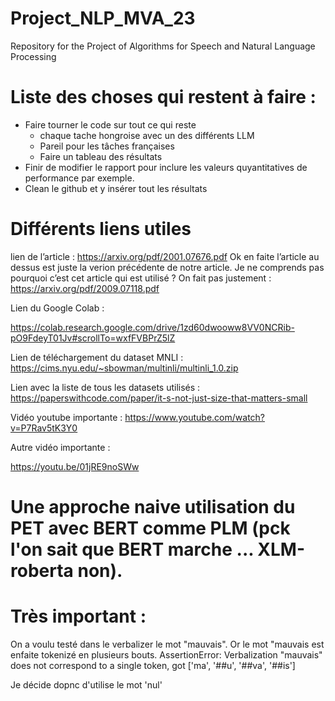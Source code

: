 # Project_NLP_MVA_23
Repository for the Project of Algorithms for Speech and Natural Language Processing 




# Liste des choses qui restent à faire : 


- Faire tourner le code sur tout ce qui reste 
   - chaque tache hongroise avec un des différents LLM 
   - Pareil pour les tâches françaises
   - Faire un tableau des résultats
- Finir de modifier le rapport pour inclure les valeurs quyantitatives de performance par exemple.
- Clean le github et y insérer tout les résultats 





# Différents liens utiles




lien de l’article : https://arxiv.org/pdf/2001.07676.pdf
Ok en faite l’article au dessus est juste la verion précédente de notre article.
Je ne comprends pas pourquoi c’est cet article qui est utilisé ? On fait pas justement : 
https://arxiv.org/pdf/2009.07118.pdf



Lien du Google Colab : 

https://colab.research.google.com/drive/1zd60dwooww8VV0NCRib-pO9FdeyT01Jv#scrollTo=wxfFVBPrZ5lZ




Lien de téléchargement du dataset MNLI : 
https://cims.nyu.edu/~sbowman/multinli/multinli_1.0.zip

Lien avec la liste de tous les datasets utilisés : https://paperswithcode.com/paper/it-s-not-just-size-that-matters-small

Vidéo youtube importante : 
https://www.youtube.com/watch?v=P7Rav5tK3Y0


Autre vidéo importante : 

https://youtu.be/01jRE9noSWw

# Une approche naive utilisation du PET avec BERT comme PLM (pck l'on sait que BERT marche ... XLM-roberta non).

# Très important :

On a voulu testé dans le verbalizer le mot "mauvais". Or le mot "mauvais est enfaite tokenizé en plusieurs bouts. AssertionError: Verbalization "mauvais" does not correspond to a single token, got ['ma', '##u', '##va', '##is']



Je décide dopnc d'utilise le mot 'nul'
